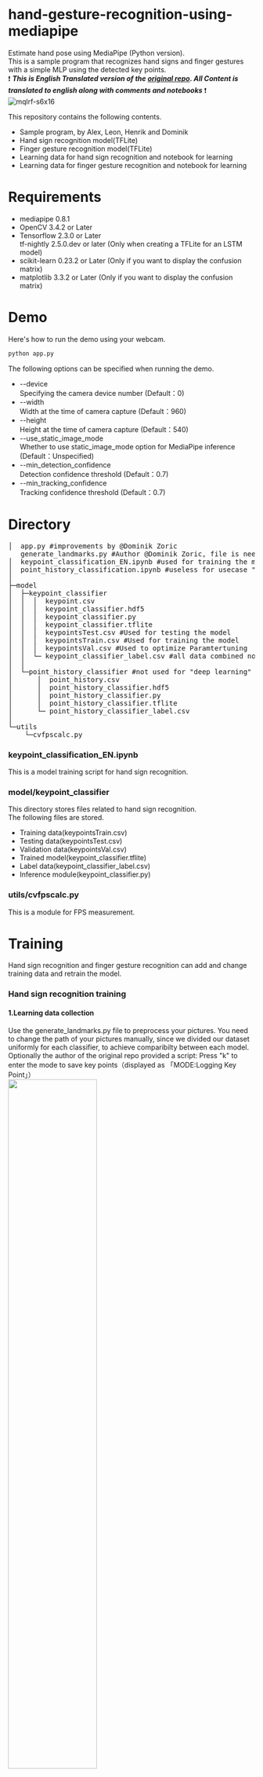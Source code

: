 # hand-gesture-recognition-using-mediapipe
Estimate hand pose using MediaPipe (Python version).<br> This is a sample 
program that recognizes hand signs and finger gestures with a simple MLP using the detected key points.
<br> ❗ _️**This is English Translated version of the [original repo](https://github.com/Kazuhito00/hand-gesture-recognition-using-mediapipe). All Content is translated to english along with comments and notebooks**_ ❗
<br> 
![mqlrf-s6x16](https://user-images.githubusercontent.com/37477845/102222442-c452cd00-3f26-11eb-93ec-c387c98231be.gif)

This repository contains the following contents.
* Sample program, by Alex, Leon, Henrik and Dominik
* Hand sign recognition model(TFLite)
* Finger gesture recognition model(TFLite)
* Learning data for hand sign recognition and notebook for learning
* Learning data for finger gesture recognition and notebook for learning

# Requirements
* mediapipe 0.8.1
* OpenCV 3.4.2 or Later
* Tensorflow 2.3.0 or Later<br>tf-nightly 2.5.0.dev or later (Only when creating a TFLite for an LSTM model)
* scikit-learn 0.23.2 or Later (Only if you want to display the confusion matrix) 
* matplotlib 3.3.2 or Later (Only if you want to display the confusion matrix)

# Demo
Here's how to run the demo using your webcam.
```bash
python app.py
```

The following options can be specified when running the demo.
* --device<br>Specifying the camera device number (Default：0)
* --width<br>Width at the time of camera capture (Default：960)
* --height<br>Height at the time of camera capture (Default：540)
* --use_static_image_mode<br>Whether to use static_image_mode option for MediaPipe inference (Default：Unspecified)
* --min_detection_confidence<br>
Detection confidence threshold (Default：0.7)
* --min_tracking_confidence<br>
Tracking confidence threshold (Default：0.7)

# Directory
<pre>
│  app.py #improvements by @Dominik Zoric
   generate_landmarks.py #Author @Dominik Zoric, file is needed to preprocess Images
│  keypoint_classification_EN.ipynb #used for training the model, improvements by @Dominik Zoric
│  point_history_classification.ipynb #useless for usecase "deep learning"
│  
├─model
│  ├─keypoint_classifier
│  │  │  keypoint.csv
│  │  │  keypoint_classifier.hdf5
│  │  │  keypoint_classifier.py
│  │  │  keypoint_classifier.tflite
│  │  │  keypointsTest.csv #Used for testing the model
│  │  │  keypointsTrain.csv #Used for training the model
│  │  │  keypointsVal.csv #Used to optimize Paramtertuning
│  │  └─ keypoint_classifier_label.csv #all data combined not in use for the actual model
│  │          
│  └─point_history_classifier #not used for "deep learning" course
│      │  point_history.csv
│      │  point_history_classifier.hdf5
│      │  point_history_classifier.py
│      │  point_history_classifier.tflite
│      └─ point_history_classifier_label.csv
│          
└─utils
    └─cvfpscalc.py
</pre>

### keypoint_classification_EN.ipynb
This is a model training script for hand sign recognition.


### model/keypoint_classifier
This directory stores files related to hand sign recognition.<br>
The following files are stored.
* Training data(keypointsTrain.csv)
* Testing data(keypointsTest.csv)
* Validation data(keypointsVal.csv)
* Trained model(keypoint_classifier.tflite)
* Label data(keypoint_classifier_label.csv)
* Inference module(keypoint_classifier.py)



### utils/cvfpscalc.py
This is a module for FPS measurement.

# Training
Hand sign recognition and finger gesture recognition can add and change training data and retrain the model.

### Hand sign recognition training
#### 1.Learning data collection
Use the generate_landmarks.py file to preprocess your pictures. You need to change the path of your pictures manually, 
since we divided our dataset uniformly for each classifier, to achieve comparibilty between each model. 
Optionally the author of the original repo provided a script:
Press "k" to enter the mode to save key points（displayed as 「MODE:Logging Key Point」）<br>
<img src="https://user-images.githubusercontent.com/37477845/102235423-aa6cb680-3f35-11eb-8ebd-5d823e211447.jpg" width="60%"><br><br>
If you press "0" to "9", the key points will be added to "model/keypoint_classifier/keypoint.csv" as shown below.<br>
1st column: Pressed number (used as class ID), 2nd and subsequent columns: Key point coordinates<br>
<img src="https://user-images.githubusercontent.com/37477845/102345725-28d26280-3fe1-11eb-9eeb-8c938e3f625b.png" width="80%"><br><br>
The key point coordinates are the ones that have undergone the following preprocessing up to ④.<br>
<img src="https://user-images.githubusercontent.com/37477845/102242918-ed328c80-3f3d-11eb-907c-61ba05678d54.png" width="80%">
<img src="https://user-images.githubusercontent.com/37477845/102244114-418a3c00-3f3f-11eb-8eef-f658e5aa2d0d.png" width="80%"><br><br>


#### 2.Model training
Open "[keypoint_classification_EN.ipynb](keypoint_classification.ipynb)" in Jupyter Notebook and execute from top to bottom.<br>
Since in our project we have eight classed"NUM_CLASSES = 8" <br>and modify the label of "model/keypoint_classifier/keypoint_classifier_label.csv" as appropriate.<br><br>

#### X.Model structure
The image of the model prepared in "[keypoint_classification.ipynb](keypoint_classification.ipynb)" is as follows.
<img src="https://user-images.githubusercontent.com/37477845/102246723-69c76a00-3f42-11eb-8a4b-7c6b032b7e71.png" width="50%"><br><br>


# Reference
* [MediaPipe](https://mediapipe.dev/)

# Author
Kazuhito Takahashi(https://twitter.com/KzhtTkhs)

# Translation and other improvements
Nikita Kiselov(https://github.com/kinivi)

# Further Improvements in context for the "deep Learning" course by
Dominik Zoric(https://github.com/domzoric)
 
# License 
hand-gesture-recognition-using-mediapipe is under [Apache v2 license](LICENSE).
